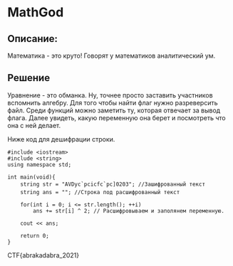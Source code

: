 # MathGod

## Описание: 
Математика - это круто! Говорят у математиков аналитический ум.

## Решение

Уравнение - это обманка. Ну, точнее просто заставить участников вспомнить алгебру. Для того чтобы найти флаг нужно разреверсить файл. Среди функций можно заметить ту, которая отвечает за вывод флага. Далее увидеть, какую переменную она берет и посмотреть что она с ней делает.

Ниже код для дешифрации строки.

```с++
#include <iostream> 
#include <string> 
using namespace std;

int main(void){
    string str = "AVDyc`pcicfc`pc]0203"; //Зашифрованный текст
    string ans = ""; //Строка под расшифрованный текст

    for(int i = 0; i <= str.length(); ++i)
        ans += str[i] ^ 2; // Расшифровываем и заполянем переменную.
    
    cout << ans;
    
    return 0;
}
```

CTF{abrakadabra_2021}
